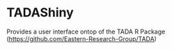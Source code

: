 # TADAShiny
Provides a user interface ontop of the TADA R Package (https://github.com/Eastern-Research-Group/TADA)
